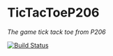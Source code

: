 # TicTacToeP206
*The game tick tack toe from P206*


 [![Build Status](https://travis-ci.org/P-206/TicTacToeP206.svg?branch=master)](https://travis-ci.org/P-206/TicTacToeP206)
